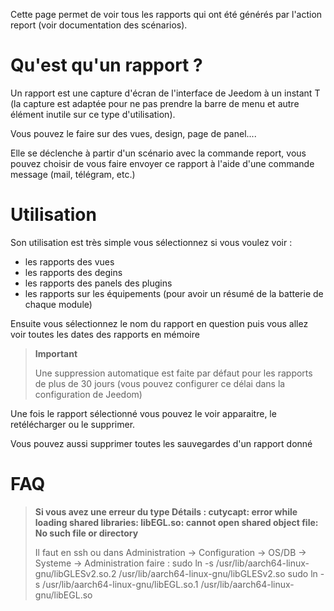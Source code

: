 Cette page permet de voir tous les rapports qui ont été générés par l'action report (voir documentation des scénarios).

# Qu'est qu'un rapport ?

Un rapport est une capture d'écran de l'interface de Jeedom à un instant T (la capture est adaptée pour ne pas prendre la barre de menu et autre élément inutile sur ce type d'utilisation).

Vous pouvez le faire sur des vues, design, page de panel....

Elle se déclenche à partir d'un scénario avec la commande report, vous pouvez choisir de vous faire envoyer ce rapport à l'aide d'une commande message (mail, télégram, etc.)

# Utilisation

Son utilisation est très simple vous sélectionnez si vous voulez voir :

-   les rapports des vues
-   les rapports des degins
-   les rapports des panels des plugins
- les rapports sur les équipements (pour avoir un résumé de la batterie de chaque module)

Ensuite vous sélectionnez le nom du rapport en question puis vous allez voir toutes les dates des rapports en mémoire

> **Important**
>
> Une suppression automatique est faite par défaut pour les rapports de plus de 30 jours (vous pouvez configurer ce délai dans la configuration de Jeedom)

Une fois le rapport sélectionné vous pouvez le voir apparaitre, le retélécharger ou le supprimer.

Vous pouvez aussi supprimer toutes les sauvegardes d'un rapport donné

# FAQ

> **Si vous avez une erreur du type Détails : cutycapt: error while loading shared libraries: libEGL.so: cannot open shared object file: No such file or directory**
>
> Il faut en ssh ou dans Administration -> Configuration -> OS/DB -> Systeme -> Administration faire :
>sudo ln -s /usr/lib/aarch64-linux-gnu/libGLESv2.so.2 /usr/lib/aarch64-linux-gnu/libGLESv2.so
>sudo ln -s /usr/lib/aarch64-linux-gnu/libEGL.so.1 /usr/lib/aarch64-linux-gnu/libEGL.so
